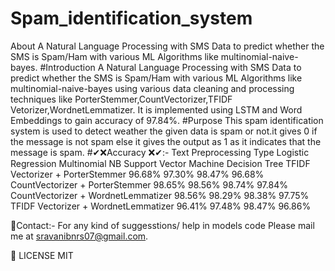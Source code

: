 # Spam_identification_system
About A Natural Language Processing with SMS Data to predict whether the SMS is Spam/Ham with various ML Algorithms like multinomial-naive-bayes.
#Introduction
A Natural Language Processing with SMS Data to predict whether the SMS is Spam/Ham with various ML Algorithms like multinomial-naive-bayes using various data cleaning and processing techniques like PorterStemmer,CountVectorizer,TFIDF Vetorizer,WordnetLemmatizer. It is implemented using LSTM and Word Embeddings to gain accuracy of 97.84%.
#Purpose
This spam identification system is used to detect weather the given data is spam or not.it gives 0 if the message is not spam else it gives the output as 1 as it indicates that the message is spam.
#✔❌Accuracy ❌✔:-
Text Preprocessing Type	Logistic Regression	Multinomial NB	Support Vector Machine	Decision Tree
TFIDF Vectorizer + PorterStemmer	96.68%	97.30%	98.47%	96.68%
CountVectorizer + PorterStemmer	98.65%	98.56%	98.74%	97.84%
CountVectorizer + WordnetLemmatizer	98.56%	98.29%	98.38%	97.75%
TFIDF Vectorizer + WordnetLemmatizer	96.41%	97.48%	98.47%	96.86%

📧Contact:-
For any kind of suggesstions/ help in models code Please mail me at sravanibnrs07@gmail.com.

📜 LICENSE
MIT
